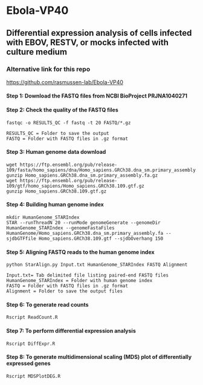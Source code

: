 # Ebola-VP40 
## Differential expression analysis of cells infected with EBOV, RESTV, or mocks infected with culture medium
### Alternative link for this repo
https://github.com/rasmussen-lab/Ebola-VP40

#### Step 1: Download the FASTQ files from NCBI BioProject PRJNA1040271
#### Step 2: Check the quality of the FASTQ files
    fastqc -o RESULTS_QC -f fastq -t 20 FASTQ/*.gz

    RESULTS_QC = Folder to save the output
    FASTQ = Folder with FASTQ files in .gz format
    
#### Step 3: Human genome data download
    wget https://ftp.ensembl.org/pub/release-109/fasta/homo_sapiens/dna/Homo_sapiens.GRCh38.dna_sm.primary_assembly.fa.gz
    gunzip Homo_sapiens.GRCh38.dna_sm.primary_assembly.fa.gz
    wget https://ftp.ensembl.org/pub/release-109/gtf/homo_sapiens/Homo_sapiens.GRCh38.109.gtf.gz
    gunzip Homo_sapiens.GRCh38.109.gtf.gz
#### Step 4: Building human genome index
    mkdir HumanGenome_STARIndex
    STAR --runThreadN 20 --runMode genomeGenerate --genomeDir HumanGenome_STARIndex --genomeFastaFiles HumanGenome/Homo_sapiens.GRCh38.dna_sm.primary_assembly.fa --sjdbGTFfile Homo_sapiens.GRCh38.109.gtf --sjdbOverhang 150
#### Step 5: Aligning FASTQ reads to the human genome index
    python StarAlign.py Input.txt HumanGenome_STARIndex FASTQ Alignment

    Input.txt= Tab delimited file listing paired-end FASTQ files
    HumanGenome_STARIndex = Folder with human genome index
    FASTQ = Folder with FASTQ files in .gz format
    Alignment = Folder to save the output files
#### Step 6: To generate read counts
    Rscript ReadCount.R
#### Step 7: To perform differential expression analysis
    Rscript DiffExpr.R
#### Step 8: To generate multidimensional scaling (MDS) plot of differentially expressed genes
    Rscript MDSPlotDEG.R
